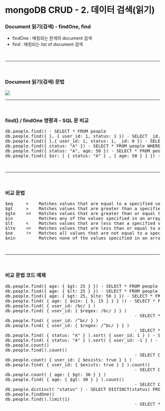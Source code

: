 # mongoDB CRUD - 2. 데이터 검색(읽기)

### Document 읽기(검색) - findOne, find
  - findOne : 매칭되는 한개의 document 검색
  - find : 매칭되는 list of document 검색

<br>
  
---
  
<br>
  
### Document 읽기(검색) 문법
  
<img src="https://www.fun-coding.org/00_Images/mongodb_find_structure.png" /> 

<br>
  
---
  
<br>

### find() / findOne 명령과 - SQL 문 비교

<pre>
db.people.find() - SELECT * FROM people
db.people.find({ }, { user_id: 1, status: 1 }) - SELECT _id, user_id, status FROM people
db.people.find({ },{ user_id: 1, status: 1, _id: 0 }) - SELECT user_id, status FROM people
db.people.find({ status: "A" }) - SELECT * FROM people WHERE status = "A"
db.people.find({ status: "A", age: 50 }) - SELECT * FROM people WHERE status = "A" AND age = 50
db.people.find({ $or: [ { status: "A" } , { age: 50 } ] }) - SELECT * FROM people WHERE status = "A" OR age = 50
</pre>

<br>
  
---
  
<br>

### 비교 문법

<pre>
$eq     =    Matches values that are equal to a specified value.
$gt     >    Matches values that are greater than a specified value.
$gte    >=   Matches values that are greater than or equal to a specified value.
$in          Matches any of the values specified in an array.
$lt     <    Matches values that are less than a specified value.
$lte    <=   Matches values that are less than or equal to a specified value.
$ne     !=   Matches all values that are not equal to a specified value.
$nin         Matches none of the values specified in an array.
</pre>

<br>
  
---
  
<br>

### 비교 문법 코드 예제

<pre>
db.people.find({ age: { $gt: 25 } }) - SELECT * FROM people WHERE age > 25
db.people.find({ age: { $lt: 25 } }) - SELECT * FROM people WHERE age < 25
db.people.find({ age: { $gt: 25, $lte: 50 } }) - SELECT * FROM people WHERE age > 25 AND age <= 50
db.people.find( { age: { $nin: [ 5, 15 ] } } )) - SELECT * FROM people WHERE age = 5 or age = 15
db.people.find( { user_id: /bc/ } )
db.people.find( { user_id: { $regex: /bc/ } } )
                                                  - SELECT * FROM people WHERE user_id like "%bc%"
db.people.find( { user_id: /^bc/ } )
db.people.find( { user_id: { $regex: /^bc/ } } )
                                                  - SELECT * FROM people WHERE user_id like "bc%"
db.people.find( { status: "A" } ).sort( { user_id: 1 } ) - SELECT * FROM people WHERE status = "A" ORDER BY user_id ASC 
db.people.find( { status: "A" } ).sort( { user_id: -1 } ) - SELECT * FROM people WHERE status = "A" ORDER BY user_id DESC
db.people.count()
db.people.find().count()
                                                  - SELECT COUNT(*) FROM people
db.people.count( { user_id: { $exists: true } } )
db.people.find( { user_id: { $exists: true } } ).count()
                                                  - SELECT COUNT(user_id) FROM people
db.people.count( { age: { $gt: 30 } } )
db.people.find( { age: { $gt: 30 } } ).count()
                                                  - SELECT COUNT(*) FROM people WHERE age > 30
db.people.distinct( "status" ) - SELECT DISTINCT(status) FROM people
db.people.findOne()
db.people.find().limit(1)
                                                  - SELECT * FROM people LIMIT 1
</pre>